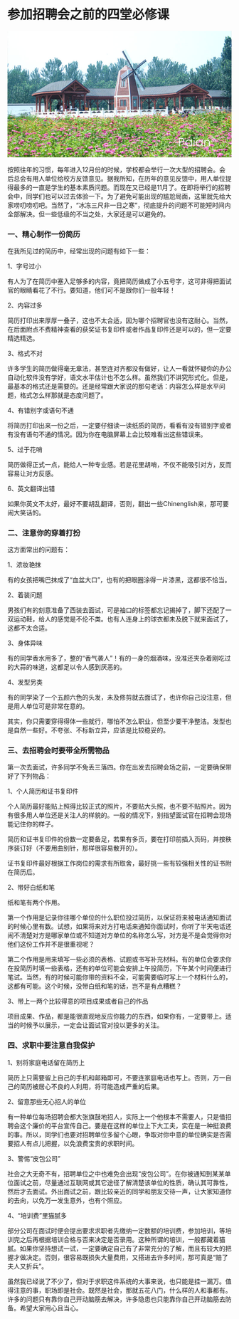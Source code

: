 # 参加招聘会之前的四堂必修课

![风车](images/fengche.jpg)

按照往年的习惯，每年进入12月份的时候，学校都会举行一次大型的招聘会。会后总会有用人单位给校方反馈意见。据我所知，在历年的意见反馈中，用人单位提得最多的一直是学生的基本素质问题。而现在又已经是11月了。在即将举行的招聘会中，同学们也可以过去体验一下。为了避免可能出现的尴尬局面，这里就先给大家唠叨唠叨吧。当然了，“冰冻三尺非一日之寒”，彻底提升的问题不可能短时间内全部解决。但一些低级的不当之处，大家还是可以避免的。
 
### 一、精心制作一份简历
 
在我所见过的简历中，经常出现的问题有如下一些：
 
1、字号过小

有人为了在简历中塞入足够多的内容，竟把简历做成了小五号字，这可非得把面试官的眼睛看花了不行。要知道，他们可不是跟你们一般年轻！
 
2、内容过多

简历打印出来厚厚一叠子，这也不太合适，因为哪个招聘官也没有这耐心。当然，在后面附点不费精神查看的获奖证书复印件或者作品复印件还是可以的，但一定要精选精选。
 
3、格式不对

许多学生的简历做得毫无章法，甚至连对齐都没有做好，让人一看就怀疑你的办公自动化软件没有学好，语文水平估计也不怎么样。虽然我们不讲究形式化。但是，最基本的格式还是需要的。还是经常跟大家说的那句老话：内容怎么样是水平问题，格式怎么样那就是态度问题了。
 
4、有错别字或语句不通

将简历打印出来一份之后，一定要仔细读一读纸质的简历，看看有没有错别字或者有没有语句不通的情况。因为你在电脑屏幕上会比较难看出这些错误来。
 
5、过于花哨

简历做得正式一点，能给人一种专业感。若是花里胡哨，不仅不能吸引对方，反而容易让对方反感。
 
6、英文翻译出错

如果你英文不太好，最好不要胡乱翻译，否则，翻出一些Chinenglish来，那可要闹大笑话的。
 
### 二、注意你的穿着打扮
 
这方面常出的问题有：

1、浓妆艳抹

有的女孩把嘴巴抹成了“血盆大口”，也有的把眼圈涂得一片漆黑，这都很不恰当。
 
2、着装问题

男孩们有的刻意准备了西装去面试，可是袖口的标签都忘记揭掉了，脚下还配了一双运动鞋，给人的感觉是不伦不类。也有人连身上的球衣都未及脱下就来面试了，这都不太合适。
 
3、身体异味

有的同学香水用多了，整的“香气袭人”！有的一身的烟酒味，没准还夹杂着刚吃过的大蒜的味道，这都足以令人感到厌恶的。
 
4、发型另类

有的同学染了一个五颜六色的头发，未及修剪就去面试了，也许你自己没注意，但是用人单位可是非常在意的。
 
其实，你只需要穿得得体一些就行，哪怕不怎么职业，但至少要干净整洁。发型也是自然一些好。不夸张、不标新立异，应该是比较稳妥的。

### 三、去招聘会时要带全所需物品
 
第一次去面试，许多同学不免丢三落四。你在出发去招聘会场之前，一定要确保带好了下列物品：
 
1、个人简历和证书复印件
 
个人简历最好能贴上照得比较正式的照片，不要贴大头照，也不要不贴照片。因为有很多用人单位还是关注人的样貌的。一般的情况下，别指望面试官在招聘会现场能记住你的样子。

简历和证书复印件的份数一定要备足，若果有多页，要在打印前插入页码，并按秩序装订好（不要用曲别针，那样很容易散开的）。

证书复印件最好根据工作岗位的需求有所取舍，最好挑一些有较强相关性的证书附在简历后。
 
2、带好白纸和笔
 
纸和笔有两个作用。

第一个作用是记录你往哪个单位的什么职位投过简历，以保证将来被电话通知面试的时候心里有数。试想，如果将来对方打电话来通知你面试时，你听了半天电话还闹不清楚对方是哪家单位或不知道对方单位的名称怎么写，对方是不是会觉得你对他们这份工作并不是很重视呢？

第二个作用是用来填写一些必须的表格、试题或书写补充材料。有的单位会要求你在投简历时填一些表格，还有的单位可能会安排上午投简历，下午某个时间便进行笔试。当然，有的时候可能你带的资料不全，可能需要临时写上一个材料什么的，这都有可能。这个时候，没带白纸和笔的话，岂不是有点糟糕？
 
3、带上一两个比较得意的项目成果或者自己的作品
 
项目成果、作品，都是能很直观地反应你能力的东西，如果你有，一定要带上。适当的时候予以展示，一定会让面试官对投以更多的关注。
 
### 四、求职中要注意自我保护
 
1、别将家庭电话留在简历上
 
简历上只需要留上自己的手机和邮箱即可，不要连家庭电话也写上。否则，万一自己的简历被居心不良的人利用，将可能造成严重的后果。
 
2、留意那些无心招人的单位
 
有一种单位每场招聘会都大张旗鼓地招人，实际上一个他根本不需要人，只是借招聘会这个廉价的平台宣传自己。要是在这样的单位上下大工夫，实在是一种挺浪费的事。所以，同学们也要对招聘单位多留个心眼，争取对你中意的单位确实是否需要招人有点儿把握，以免浪费宝贵的求职时间。
 
3、警惕“皮包公司”
 
社会之大无奇不有，招聘单位之中也难免会出现“皮包公司”。在你被通知到某某单位面试之前，尽量通过互联网或其它途径了解清楚该单位的性质，确认其可靠性，然后才去面试。外出面试之前，跟比较亲近的同学和朋友交待一声，让大家知道你的去向，以免万一发生意外，也有个照应。
 
4、“培训费”里猫腻多
 
部分公司在面试时便会提出要求求职者先缴纳一定数额的培训费，参加培训，等培训完之后再根据培训合格与否来决定是否录用。这种所谓的培训，一般都藏着猫腻。如果你坚持想试一试，一定要确定自己有了非常充分的了解，而且有较大的把握才做决定。否则，很容易既损失大量费用，又搭进去许多时间，那可真是“赔了夫人又折兵”。
 
虽然我已经说了不少了，但对于求职这件系统的大事来说，也只能是挂一漏万。值得注意的事，职场即是社会。既然是社会，那就五花八门，什么样的人和事都有。许多的问题只有靠你自己开动脑筋去解决，许多隐患也只能靠你自己开动脑筋去防备。希望大家用心且当心。